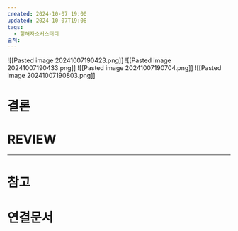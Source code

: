 ```yaml
---
created: 2024-10-07 19:00
updated: 2024-10-07T19:08
tags:
  - 항해자소서스터디
출처: 
---
```

![[Pasted image 20241007190423.png]]
![[Pasted image 20241007190433.png]]
![[Pasted image 20241007190704.png]]
![[Pasted image 20241007190803.png]]









# 결론

# REVIEW


---
# 참고

# 연결문서